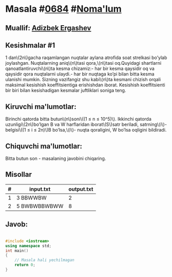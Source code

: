 
<h1>Masala #<a href="https://robocontest.uz/tasks/0684">0684</a> #<a href="https://robocontest.uz/tasks?category=1">Noma'lum</a></h1>
<h2> Muallif: <a href="https://robocontest.uz/profile/adizbek">Adizbek Ergashev</a></h2>
<h2>Kesishmalar #1</h2>
<p>1 dan\(2n\)gacha raqamlangan nuqtalar aylana atrofida soat strelkasi bo’ylab joylashgan. Nuqtalarning aniq\(n\)tasi qora,\(n\)tasi oq.Quyidagi shartlarni qanoatlantiruvchi\(n\)ta kesma chizamiz:- har bir kesma qaysidir oq va qaysidir qora nuqtalarni ulaydi.- har bir nuqtaga ko’pi bilan bitta kesma ulanishi mumkin.
Sizning vazifangiz shu kabi\(n\)ta kesmani chizish orqali maksimal kesishish koeffitsientiga erishishdan iborat. Kesishish koeffitsienti bir biri bilan kesishadigan kesmalar juftliklari soniga teng.</p>
<h2>Kiruvchi ma'lumotlar:</h2>
<p>Birinchi qatorda bitta butun\(n\)soni\((1 ≤ n ≤ 10^5)\). Ikkinchi qatorda uzunligi\(2n\)bo’lgan B va W harflaridan iborat\(S\)satr beriladi, satrning\(i\)-belgisi\((1 ≤ i ≤ 2n)\)B bo’lsa,\(i\)- nuqta qoraligini, W bo’lsa oqligini bildiradi.</p>
<h2>Chiquvchi ma'lumotlar:</h2>
<p>Bitta butun son - masalaning javobini chiqaring.</p>
<h2>Misollar</h2>
<table>
    <thead>
        <tr>
            <th>#</th>
            <th>input.txt</th>
            <th>output.txt</th>
        </tr>
    </thead>
    <tbody>
            <tr>
                <td>1</td>
                <td>3
BBWWBW</td>
                <td>2</td>
            </tr>
            <tr>
                <td>2</td>
                <td>5
BWBWBBWBWW</td>
                <td>8</td>
            </tr>
    </tbody>
    </table>
    
<h2>Javob:</h2>

######
```cpp
#include <iostream>
using namespace std;
int main()
{
    // Masala hali yechilmagan
    return 0;
}
```
